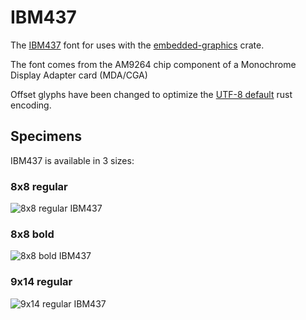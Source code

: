 # IBM437

The [IBM437](https://en.wikipedia.org/wiki/Code_page_437) font for uses with the [embedded-graphics](https://crates.io/crates/embedded-graphics) crate.

The font comes from the AM9264 chip component of a Monochrome Display Adapter card (MDA/CGA)

Offset glyphs have been changed to optimize the [UTF-8 default](https://raw.githubusercontent.com/sbechet/ibm437/master/doc/Characters.txt) rust encoding.

## Specimens

IBM437 is available in 3 sizes:

### 8x8 regular

![8x8 regular IBM437](https://raw.githubusercontent.com/sbechet/ibm437/master/doc/ibm437_font_8_8_regular.png)

### 8x8 bold

![8x8 bold IBM437](https://raw.githubusercontent.com/sbechet/ibm437/master/doc/ibm437_font_8_8_bold.png)

### 9x14 regular

![9x14 regular IBM437](https://raw.githubusercontent.com/sbechet/ibm437/master/doc/ibm437_font_9_14_regular.png)

